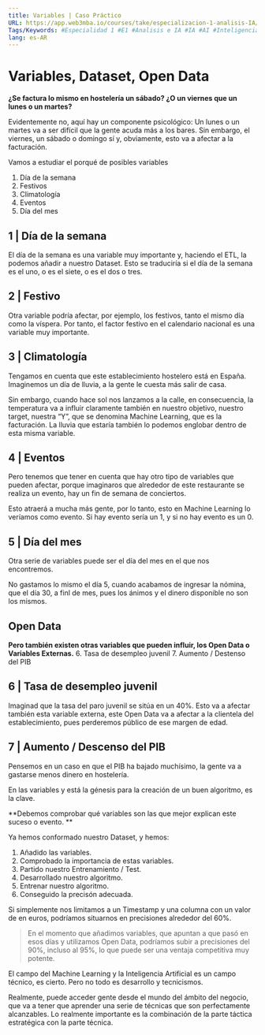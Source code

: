 ```yaml
---
title: Variables | Caso Práctico
URL: https://app.web3mba.io/courses/take/especializacion-1-analisis-IA/texts/41733027-u5-1-5-variables-caso-practico
Tags/Keywords: #Especialidad 1 #E1 #Analisis e IA #IA #AI #Inteligencia Artificial #E1U5 #Machine Learning #Variables #Dataset #Open Data #Caso Práctico #caso #Práctica #ejemplo
lang: es-AR
---
```

# Variables, Dataset, Open Data
**¿Se factura lo mismo en hostelería un sábado? ¿O un viernes que un lunes o un martes?**

Evidentemente no, aquí hay un componente psicológico: Un lunes o un martes va a ser difícil que la gente acuda más a los bares. Sin embargo, el viernes, un sábado o domingo sí y, obviamente, esto va a afectar a la facturación. 

Vamos a estudiar el porqué de posibles variables
1. Día de la semana
2. Festivos
3. Climatología
4. Eventos
5. Día del mes

## 1 | Día de la semana 
El día de la semana es una variable muy importante y, haciendo el ETL, la podemos añadir a nuestro Dataset. Esto se traduciría si el día de la semana es el uno, o es el siete, o es el dos o tres. 

## 2 | Festivo
Otra variable podría afectar, por ejemplo, los festivos, tanto el mismo día como la víspera. Por tanto, el factor festivo en el calendario nacional es una variable muy importante. 

## 3 | Climatología
Tengamos en cuenta que este establecimiento hostelero está en España. Imaginemos un día de lluvia, a la gente le cuesta más salir de casa.

Sin embargo, cuando hace sol nos lanzamos a la calle, en consecuencia, la temperatura va a influir claramente también en nuestro objetivo, nuestro target, nuestra “Y”, que se denomina Machine Learning, que es la facturación. La lluvia que estaría también lo podemos englobar dentro de esta misma variable. 

## 4 | Eventos
Pero tenemos que tener en cuenta que hay otro tipo de variables que pueden afectar, porque imaginaros que alrededor de este restaurante se realiza un evento, hay un fin de semana de conciertos. 

Esto atraerá a mucha más gente, por lo tanto, esto en Machine Learning lo veríamos como evento. Si hay evento sería un 1, y si no hay evento es un 0. 

## 5 | Día del mes
Otra serie de variables puede ser el día del mes en el que nos encontremos. 

No gastamos lo mismo el día 5, cuando acabamos de ingresar la nómina, que el día 30, a finl de mes, pues los ánimos y el dinero disponible no son los mismos.

## Open Data
**Pero también existen otras variables que pueden influir, los Open Data o Variables Externas.**
6. Tasa de desempleo juvenil
7. Aumento / Destenso del PIB

## 6 | Tasa de desempleo juvenil
Imaginad que la tasa del paro juvenil se sitúa en un 40%. Esto va a afectar también esta variable externa, este Open Data va a afectar a la clientela del establecimiento, pues perderemos público de ese margen de edad.

## 7 | Aumento / Descenso del PIB
Pensemos en un caso en que el PIB ha bajado muchísimo, la gente va a gastarse menos dinero en hostelería. 

En las variables y está la génesis para la creación de un buen algoritmo, es la clave. 

**Debemos comprobar qué variables son las que mejor explican este suceso o evento. **

Ya hemos conformado nuestro Dataset, y hemos: 
1. Añadido las variables.
2. Comprobado la importancia de estas variables.
3. Partido nuestro Entrenamiento / Test.
4. Desarrollado nuestro algoritmo.
5. Entrenar nuestro algoritmo.
6. Conseguido la precisón adecuada.

Si simplemente nos limitamos a un Timestamp y una columna con un valor de en euros, podríamos situarnos en precisiones alrededor del 60%.

> En el momento que añadimos variables, que apuntan a que pasó en esos días y utilizamos Open Data, podríamos subir a precisiones del 90%, incluso al 95%, lo que puede ser una ventaja competitiva muy potente. 

El campo del Machine Learning y la Inteligencia Artificial es un campo técnico, es cierto. Pero no todo es desarrollo y tecnicismos. 

Realmente, puede acceder gente desde el mundo del ámbito del negocio, que va a tener que aprender una serie de técnicas que son perfectamente alcanzables. Lo realmente importante es la combinación de la parte táctica estratégica con la parte técnica.